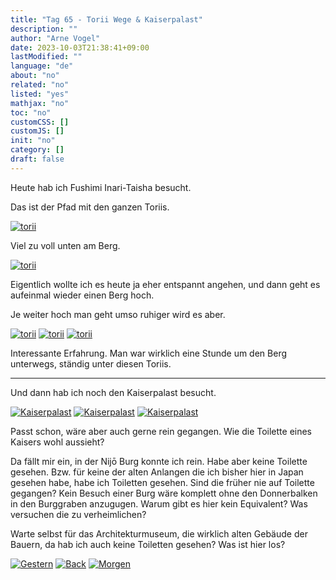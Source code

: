 ```yaml
---
title: "Tag 65 - Torii Wege & Kaiserpalast"
description: ""
author: "Arne Vogel"
date: 2023-10-03T21:38:41+09:00
lastModified: ""
language: "de"
about: "no"
related: "no"
listed: "yes"
mathjax: "no"
toc: "no"
customCSS: []
customJS: []
init: "no"
category: []
draft: false
---
```


Heute hab ich Fushimi Inari-Taisha besucht.

Das ist der Pfad mit den ganzen Toriis.

[![torii](torii-small.jpg)](torii.jpg)

Viel zu voll unten am Berg.

[![torii](torii2-small.jpg)](torii2.jpg)

Eigentlich wollte ich es heute ja eher entspannt angehen, und dann geht es aufeinmal wieder einen Berg hoch.

Je weiter hoch man geht umso ruhiger wird es aber.

[![torii](torii3-small.jpg)](torii3.jpg)
[![torii](torii4-small.jpg)](torii4.jpg)
[![torii](torii5-small.jpg)](torii5.jpg)

Interessante Erfahrung.
Man war wirklich eine Stunde um den Berg unterwegs, ständig unter diesen Toriis.

---

Und dann hab ich noch den Kaiserpalast besucht.

[![Kaiserpalast](kaiser-small.jpg)](kaiser.jpg)
[![Kaiserpalast](kaiser2-small.jpg)](kaiser2.jpg)
[![Kaiserpalast](kaiser3-small.jpg)](kaiser3.jpg)

Passt schon, wäre aber auch gerne rein gegangen.
Wie die Toilette eines Kaisers wohl aussieht?

Da fällt mir ein, in der Nijō Burg konnte ich rein.
Habe aber keine Toilette gesehen.
Bzw. für keine der alten Anlangen die ich bisher hier in Japan gesehen habe, habe ich Toiletten gesehen.
Sind die früher nie auf Toilette gegangen?
Kein Besuch einer Burg wäre komplett ohne den Donnerbalken in den Burggraben anzugugen.
Warum gibt es hier kein Equivalent?
Was versuchen die zu verheimlichen?

Warte selbst für das Architekturmuseum, die wirklich alten Gebäude der Bauern, da hab ich auch keine Toiletten gesehen?
Was ist hier los?




[![Gestern](../left.png)](../tag-64) [![Back](../back.png)](..) [![Morgen](../right.png)](../tag-66)
